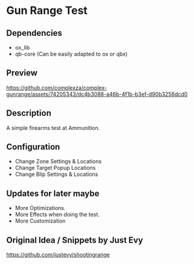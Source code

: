 # Gun Range Test

## Dependencies
* ox_lib
* qb-core (Can be easily adapted to ox or qbx)

## Preview
https://github.com/complexza/complex-gunrange/assets/74205343/dc4b3088-a46b-4f1b-b3ef-d90b3256dcd0

## Description
A simple firearms test at Ammunition.

## Configuration
* Change Zone Settings & Locations
* Change Target Popup Locations
* Change Blip Settings & Locations

## Updates for later maybe
* More Optimizations.
* More Effects when doing the test.
* More Customization

## Original Idea / Snippets by Just Evy
[](https://github.com/justevy/shootingrange)https://github.com/justevy/shootingrange
